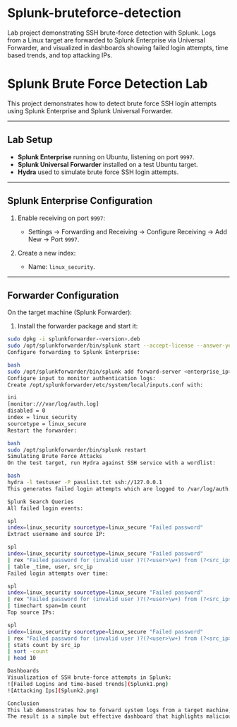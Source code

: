 # Splunk-bruteforce-detection
Lab project demonstrating SSH brute-force detection with Splunk. Logs from a Linux target are forwarded to Splunk Enterprise via Universal Forwarder, and visualized in dashboards showing failed login attempts, time based trends, and top attacking IPs.

# Splunk Brute Force Detection Lab

This project demonstrates how to detect brute force SSH login attempts using Splunk Enterprise and Splunk Universal Forwarder.

---

## Lab Setup

- **Splunk Enterprise** running on Ubuntu, listening on port `9997`.
- **Splunk Universal Forwarder** installed on a test Ubuntu target.
- **Hydra** used to simulate brute force SSH login attempts.

---

## Splunk Enterprise Configuration

1. Enable receiving on port `9997`:  
   - Settings → Forwarding and Receiving → Configure Receiving → Add New → Port `9997`.

2. Create a new index:  
   - Name: `linux_security`.

---

## Forwarder Configuration

On the target machine (Splunk Forwarder):

1. Install the forwarder package and start it:
```bash
sudo dpkg -i splunkforwarder-<version>.deb
sudo /opt/splunkforwarder/bin/splunk start --accept-license --answer-yes
Configure forwarding to Splunk Enterprise:

bash
sudo /opt/splunkforwarder/bin/splunk add forward-server <enterprise_ip>:9997 -auth admin:<password>
Configure input to monitor authentication logs:
Create /opt/splunkforwarder/etc/system/local/inputs.conf with:

ini
[monitor:///var/log/auth.log]
disabled = 0
index = linux_security
sourcetype = linux_secure
Restart the forwarder:

bash
sudo /opt/splunkforwarder/bin/splunk restart
Simulating Brute Force Attacks
On the test target, run Hydra against SSH service with a wordlist:

bash
hydra -l testuser -P passlist.txt ssh://127.0.0.1
This generates failed login attempts which are logged to /var/log/auth.log and forwarded to Splunk Enterprise.

Splunk Search Queries
All failed login events:

spl
index=linux_security sourcetype=linux_secure "Failed password"
Extract username and source IP:

spl
index=linux_security sourcetype=linux_secure "Failed password"
| rex "Failed password for (invalid user )?(?<user>\w+) from (?<src_ip>\d+\.\d+\.\d+\.\d+)"
| table _time, user, src_ip
Failed login attempts over time:

spl
index=linux_security sourcetype=linux_secure "Failed password"
| rex "Failed password for (invalid user )?(?<user>\w+) from (?<src_ip>\d+\.\d+\.\d+\.\d+)"
| timechart span=1m count
Top source IPs:

spl
index=linux_security sourcetype=linux_secure "Failed password"
| rex "Failed password for (invalid user )?(?<user>\w+) from (?<src_ip>\d+\.\d+\.\d+\.\d+)"
| stats count by src_ip
| sort -count
| head 10

Dashboards
Visualization of SSH brute-force attempts in Splunk:
![Failed Logins and time-based trends](Splunk1.png)
![Attacking Ips](Splunk2.png)

Conclusion
This lab demonstrates how to forward system logs from a target machine, simulate brute force attacks, and visualize them in Splunk Enterprise.
The result is a simple but effective dashboard that highlights malicious login activity and helps detect brute force attempts in real time.

